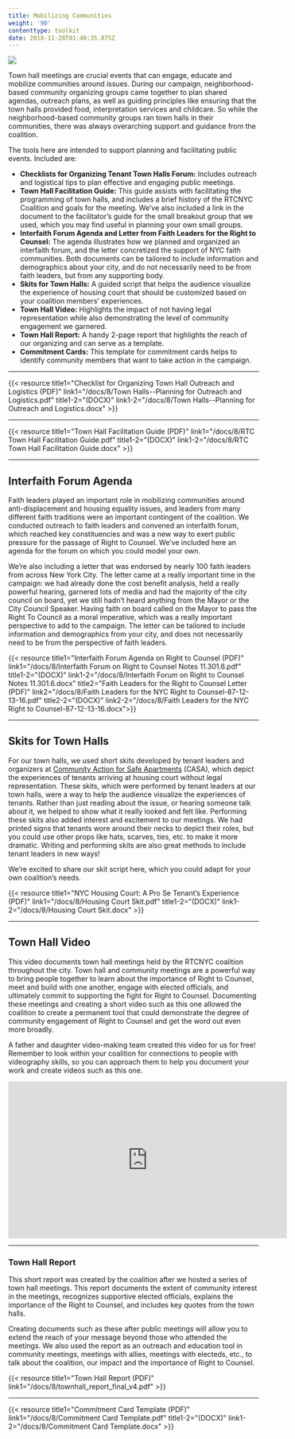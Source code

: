 ```yaml
---
title: Mobilizing Communities
weight: '90'
contenttype: toolkit
date: 2018-11-28T01:40:35.075Z
---
```

<img src="/images/tenant-power-sm.JPG" />

Town hall meetings are crucial events that can engage, educate and mobilize communities around issues. During our campaign, neighborhood-based community organizing groups came together to plan shared agendas, outreach plans, as well as guiding principles like ensuring that the town halls provided food, interpretation services and childcare. So while the neighborhood-based community groups ran town halls in their communities, there was always overarching support and guidance from the coalition.  

The tools here are intended to support planning and facilitating public events. Included are: 

* **Checklists for Organizing Tenant Town Halls Forum:** Includes outreach and logistical tips to plan effective and engaging public meetings.
* **Town Hall Facilitation Guide:** This guide assists with facilitating the programming of town halls, and includes a brief history of the RTCNYC Coalition and goals for the meeting. We’ve also included a link in the document to the facilitator’s guide for the small breakout group that we used, which you may find useful in planning your own small groups.
* **Interfaith Forum Agenda and Letter from Faith Leaders for the Right to Counsel:** The agenda illustrates how we planned and organized an interfaith forum, and the letter concretized the support of NYC faith communities. Both documents can be tailored to include information and demographics about your city, and do not necessarily need to be from faith leaders, but from any supporting body. 
* **Skits for Town Halls:** A guided script that helps the audience visualize the experience of housing court that should be customized based on your coalition members’ experiences. 
* **Town Hall Video:** Highlights the impact of not having legal representation while also demonstrating the level of community engagement we garnered.
* **Town Hall Report:** A handy 2-page report that highlights the reach of our organizing and can serve as a template.
* **Commitment Cards:** This template for commitment cards helps to identify community members that want to take action in the campaign.

<hr />

{{< resource title1="Checklist for Organizing Town Hall Outreach and Logistics (PDF)" link1="/docs/8/Town Halls--Planning for Outreach and Logistics.pdf" title1-2="(DOCX)" link1-2="/docs/8/Town Halls--Planning for Outreach and Logistics.docx" >}}

<hr />

{{< resource title1="Town Hall Facilitation Guide (PDF)" link1="/docs/8/RTC Town Hall Facilitation Guide.pdf" title1-2="(DOCX)" link1-2="/docs/8/RTC Town Hall Facilitation Guide.docx" >}}

<hr />

## Interfaith Forum Agenda

Faith leaders played an important role in mobilizing communities around anti-displacement and housing equality issues, and leaders from many different faith traditions were an important contingent of the coalition. We conducted outreach to faith leaders and convened an interfaith forum, which reached key constituencies and was a new way to exert public pressure for the passage of Right to Counsel. We’ve included here an agenda for the forum on which you could model your own. 

We’re also including a letter that was endorsed by nearly 100 faith leaders from across New York City. The letter came at a really important time in the campaign: we had already done the cost benefit analysis, held a really powerful hearing, garnered lots of media and had the majority of the city council on board, yet we still hadn’t heard anything from the Mayor or the City Council Speaker. Having faith on board called on the Mayor to pass the Right To Council as a moral imperative, which was a really important perspective to add to the campaign. The letter can be tailored to include information and demographics from your city, and does not necessarily need to be from the perspective of faith leaders. 

{{< resource title1="Interfaith Forum Agenda on Right to Counsel (PDF)" link1="/docs/8/Interfaith Forum on Right to Counsel Notes 11.301.6.pdf" title1-2="(DOCX)" link1-2="/docs/8/Interfaith Forum on Right to Counsel Notes 11.301.6.docx" title2="Faith Leaders for the Right to Counsel Letter (PDF)" link2="/docs/8/Faith Leaders for the NYC Right to Counsel-87-12-13-16.pdf" title2-2="(DOCX)" link2-2="/docs/8/Faith Leaders for the NYC Right to Counsel-87-12-13-16.docx">}}

<hr />

## Skits for Town Halls

For our town halls, we used short skits developed by tenant leaders and organizers at <a href="https://nsacasa.wordpress.com/" target="_blank">Community Action for Safe Apartments</a> (CASA), which depict the experiences of tenants arriving at housing court without legal representation. These skits, which were performed by tenant leaders at our town halls, were a way to help the audience visualize the experiences of tenants. Rather than just reading about the issue, or hearing someone talk about it, we helped to show what it really looked and felt like. Performing these skits also added interest and excitement to our meetings. We had printed signs that tenants wore around their necks to depict their roles, but you could use other props like hats, scarves, ties, etc. to make it more dramatic. Writing and performing skits are also great methods to include tenant leaders in new ways!  

We’re excited to share our skit script here, which you could adapt for your own coalition’s needs.

{{< resource title1="NYC Housing Court: A Pro Se Tenant’s Experience (PDF)" link1="/docs/8/Housing Court Skit.pdf" title1-2="(DOCX)" link1-2="/docs/8/Housing Court Skit.docx" >}}

<hr/>

## Town Hall Video

This video documents town hall meetings held by the RTCNYC coalition throughout the city. Town hall and community meetings are a powerful way to bring people together to learn about the importance of Right to Counsel, meet and build with one another, engage with elected officials, and ultimately commit to supporting the fight for Right to Counsel. Documenting these meetings and creating a short video such as this one allowed the coalition to create a permanent tool that could demonstrate the degree of community engagement of Right to Counsel and get the word out even more broadly.

A father and daughter video-making team created this video for us for free! Remember to look within your coalition for connections to people with videography skills, so you can approach them to help you document your work and create videos such as this one.

<div class="ytembed"><iframe width="560" height="315" src="https://www.youtube.com/embed/g7X6CsgL9ug" frameborder="0" allow="accelerometer; autoplay; encrypted-media; gyroscope; picture-in-picture" allowfullscreen></iframe></div>

<hr />

<h3>Town Hall Report</h3>

This short report was created by the coalition after we hosted a series of town hall meetings. This report documents the extent of community interest in the meetings, recognizes supportive elected officials, explains the importance of the Right to Counsel, and includes key quotes from the town halls.

Creating documents such as these after public meetings will allow you to extend the reach of your message beyond those who attended the meetings. We also used the report as an outreach and education tool in community meetings, meetings with allies, meetings with electeds, etc., to talk about the coalition, our impact and the importance of Right to Counsel. 

{{< resource title1="Town Hall Report (PDF)" link1="/docs/8/townhall_report_final_v4.pdf"  >}}

<hr />

{{< resource title1="Commitment Card Template (PDF)" link1="/docs/8/Commitment Card Template.pdf" title1-2="(DOCX)" link1-2="/docs/8/Commitment Card Template.docx" >}}
